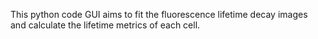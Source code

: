 This python code GUI aims to fit the fluorescence lifetime decay images and calculate the lifetime metrics of each cell.
